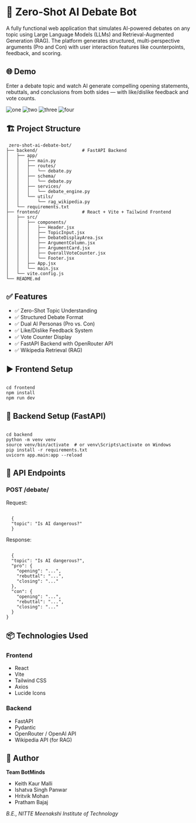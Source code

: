 # 🧠 Zero-Shot AI Debate Bot
A fully functional web application that simulates AI-powered debates on any topic using Large Language Models (LLMs) and Retrieval-Augmented Generation (RAG). The platform generates structured, multi-perspective arguments (Pro and Con) with user interaction features like counterpoints, feedback, and scoring.

## 🌐 Demo
Enter a debate topic and watch AI generate compelling opening statements, rebuttals, and conclusions from both sides — with like/dislike feedback and vote counts.

![one](https://github.com/user-attachments/assets/b732b6be-6b33-4021-9c67-fb235e45470a)
![two](https://github.com/user-attachments/assets/b2488205-deec-4b28-9bd2-c2ce7baaab1e)
![three](https://github.com/user-attachments/assets/798c194a-d4b0-4a33-bde6-c98eadc9f74c)
![four](https://github.com/user-attachments/assets/fdbb9f24-aabb-44a0-97ec-296f80d8ac75)

## 🏗️ Project Structure
<pre><code> zero-shot-ai-debate-bot/
├── backend/                 # FastAPI Backend
│   ├── app/
│   │   ├── main.py
│   │   ├── routes/
│   │   │   └── debate.py
│   │   ├── schema/
│   │   │   └── debate.py
│   │   ├── services/
│   │   │   └── debate_engine.py
│   │   └── utils/
│   │       └── rag_wikipedia.py
│   └── requirements.txt
├── frontend/                # React + Vite + Tailwind Frontend
│   ├── src/
│   │   ├── components/
│   │   │   ├── Header.jsx
│   │   │   ├── TopicInput.jsx
│   │   │   ├── DebateDisplayArea.jsx
│   │   │   ├── ArgumentColumn.jsx
│   │   │   ├── ArgumentCard.jsx
│   │   │   ├── OverallVoteCounter.jsx
│   │   │   └── Footer.jsx
│   │   ├── App.jsx
│   │   └── main.jsx
│   └── vite.config.js
└── README.md
</code></pre>

## ✅ Features

- ✅ Zero-Shot Topic Understanding  
- ✅ Structured Debate Format  
- ✅ Dual AI Personas (Pro vs. Con)  
- ✅ Like/Dislike Feedback System  
- ✅ Vote Counter Display  
- ✅ FastAPI Backend with OpenRouter API  
- ✅ Wikipedia Retrieval (RAG)  

## ▶️ Frontend Setup
<pre><code> 
cd frontend
npm install
npm run dev
</code></pre>

## 🧠 Backend Setup (FastAPI)
<pre><code> 
cd backend
python -m venv venv
source venv/bin/activate  # or venv\Scripts\activate on Windows
pip install -r requirements.txt
uvicorn app.main:app --reload
</code></pre>

## 🔁 API Endpoints
### POST /debate/
Request: 
<pre><code>
  {
  "topic": "Is AI dangerous?"
  }
</code></pre>

Response: 
<pre><code>
  {
  "topic": "Is AI dangerous?",
  "pro": {
    "opening": "...",
    "rebuttal": "...",
    "closing": "..."
  },
  "con": {
    "opening": "...",
    "rebuttal": "...",
    "closing": "..."
  }
}
</code></pre>

## 📦 Technologies Used
### Frontend
- React  
- Vite  
- Tailwind CSS  
- Axios  
- Lucide Icons  

### Backend
- FastAPI  
- Pydantic  
- OpenRouter / OpenAI API  
- Wikipedia API (for RAG)  


## 🤖 Author

**Team BotMinds**  
- Keith Kaur Malli
- Ishatva Singh Panwar   
- Hritvik Mohan  
- Pratham Bajaj  

_B.E., NITTE Meenakshi Institute of Technology_
